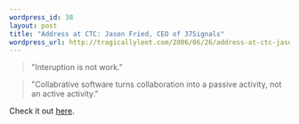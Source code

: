 ```yaml
--- 
wordpress_id: 38
layout: post
title: "Address at CTC: Jason Fried, CEO of 37Signals"
wordpress_url: http://tragicallyleet.com/2006/06/26/address-at-ctc-jason-fried-ceo-of-37signals/
---
```

<blockquote>"Interuption is not work."</blockquote>

<blockquote>"Collabrative software turns collaboration into a passive activity, not an active activity."</blockquote>

Check it out [here](http://www.collaborationloop.com/blogs/ctc-2006-jason-fried-2.htm).

